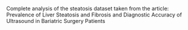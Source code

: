 Complete analysis of the steatosis dataset taken from the article: Prevalence of Liver Steatosis and Fibrosis and Diagnostic Accuracy of Ultrasound in Bariatric Surgery Patients
